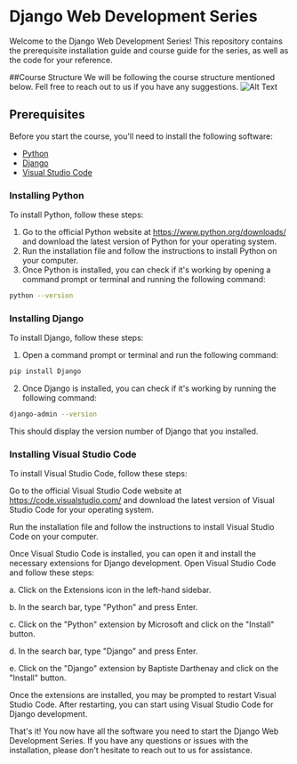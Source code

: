 # Django Web Development Series

Welcome to the Django Web Development Series! This repository contains the prerequisite installation guide and course guide for the series, as well as the code for your reference.

##Course Structure 
We will be following the course structure mentioned below. Fell free to reach out to us if you have any suggestions.
![Alt Text](/Django-Series)


## Prerequisites

Before you start the course, you'll need to install the following software:

- [Python](https://www.python.org/downloads/)
- [Django](https://www.djangoproject.com/download/)
- [Visual Studio Code](https://code.visualstudio.com/)

### Installing Python

To install Python, follow these steps:

1. Go to the official Python website at https://www.python.org/downloads/ and download the latest version of Python for your operating system.
2. Run the installation file and follow the instructions to install Python on your computer.
3. Once Python is installed, you can check if it's working by opening a command prompt or terminal and running the following command:
```sh
python --version
```

### Installing Django

To install Django, follow these steps:

1. Open a command prompt or terminal and run the following command:
```sh
pip install Django
```
2. Once Django is installed, you can check if it's working by running the following command:
```sh
django-admin --version
```
This should display the version number of Django that you installed.

### Installing Visual Studio Code
To install Visual Studio Code, follow these steps:

Go to the official Visual Studio Code website at https://code.visualstudio.com/ and download the latest version of Visual Studio Code for your operating system.

Run the installation file and follow the instructions to install Visual Studio Code on your computer.

Once Visual Studio Code is installed, you can open it and install the necessary extensions for Django development. Open Visual Studio Code and follow these steps:

a. Click on the Extensions icon in the left-hand sidebar.

b. In the search bar, type "Python" and press Enter.

c. Click on the "Python" extension by Microsoft and click on the "Install" button.

d. In the search bar, type "Django" and press Enter.

e. Click on the "Django" extension by Baptiste Darthenay and click on the "Install" button.

Once the extensions are installed, you may be prompted to restart Visual Studio Code. After restarting, you can start using Visual Studio Code for Django development.

That's it! You now have all the software you need to start the Django Web Development Series. If you have any questions or issues with the installation, please don't hesitate to reach out to us for assistance.


